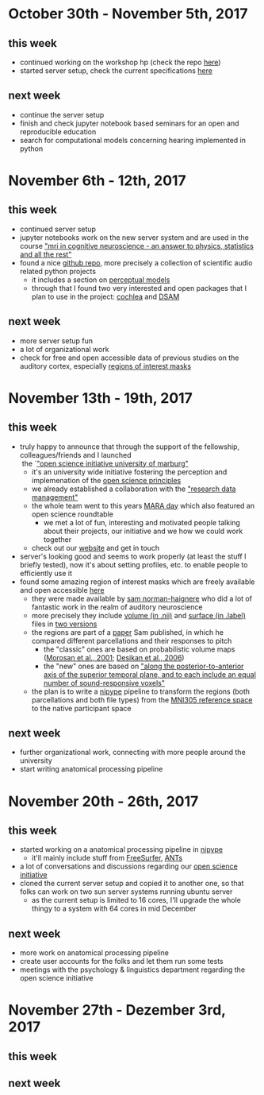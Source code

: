 # October 30th - November 5th, 2017
## this week
- continued working on the workshop hp (check the repo [here](https://github.com/PeerHerholz/openreproneuro2018marburg.github.io))
- started server setup, check the current specifications [here](https://github.com/PeerHerholz/open_science_fellowship_project/blob/master/resources/server_specifications.md)

  
## next week

- continue the server setup
- finish and check jupyter notebook based seminars for an open
  and reproducible education
- search for computational models concerning hearing implemented in python 


# November 6th - 12th, 2017
## this week
- continued server setup
- jupyter notebooks work on the new server system and
  are used in the course ["mri in cognitive neuroscience - an answer to physics,
  statistics and all the rest"](https://qis.verwaltung.uni-marburg.de/qisserver/rds?state=verpublish&status=init&vmfile=no&publishid=168320&moduleCall=webInfo&publishConfFile=webInfo&publishSubDir=veranstaltung&noDBAction=y&init=y)
- found a nice [github repo](https://github.com/faroit/awesome-python-scientific-audio), more precisely a collection of scientific audio related python projects
  - it includes a section on [perceptual models](https://github.com/faroit/awesome-python-scientific-audio#perceptial-models---auditory-models)
  - through that I found two very interested and open packages that I plan to use in the project: [cochlea](https://github.com/mrkrd/cochlea) and [DSAM](http://dsam.org.uk)

## next week
- more server setup fun
- a lot of organizational work
- check for free and open accessible data of previous studies on the auditory cortex, especially
  [regions of interest masks](http://mindhive.mit.edu/node/101)

# November 13th - 19th, 2017

## this week
- truly happy to announce that through the support of the fellowship, colleagues/friends and I launched  
  the ´["open science initiative university of marburg"](https://openscienceinitiativeuniversitymarburg.github.io/osium.github.io/)
  - it's an university wide initiative fostering the perception and implemenation of the [open science principles](https://en.wikipedia.org/wiki/Open_science)
  - we already established a collaboration with the ["research data management"](https://www.uni-marburg.de/projekte/forschungsdaten/fodaenglisch?set_language=en)
  - the whole team went to this years [MARA day](https://www.uni-marburg.de/mara/veranstaltungen/maraday/maraday2017/maraday2017-programm.pdf) which also featured an open science roundtable
    - we met a lot of fun, interesting and motivated people talking about their projects, our initiative and we how we could
      work together
  - check out our [website](https://openscienceinitiativeuniversitymarburg.github.io/osium.github.io/) and get in touch
- server's looking good and seems to work properly (at least the stuff I briefly tested), now it's about setting profiles,
  etc. to enable people to efficiently use it
- found some amazing region of interest masks which are freely available and open accessible [here](http://web.mit.edu/svnh/www/Resolvability/ROIs.html)
  - they were made available by [sam norman-haignere](http://web.mit.edu/svnh/www/homepage/Research.html) who did a lot of 
    fantastic work in the realm of auditory neuroscience
  - more precisely they include [volume (in .nii)](https://brainder.org/2012/09/23/the-nifti-file-format/) and [surface (in .label)](https://surfer.nmr.mgh.harvard.edu/fswiki/LabelsClutsAnnotationFiles) files in [two versions](http://web.mit.edu/svnh/www/ResolvabilityFigures/Figure_4.html)
  - the regions are part of a [paper](https://doi.org/10.1523/JNEUROSCI.2880-13.2013) Sam published, in which he compared different parcellations and their responses to pitch
    - the "classic" ones are based on probabilistic volume maps ([Morosan et al., 2001](https://doi.org/10.1006/nimg.2000.0715); [Desikan et al., 2006](https://doi.org/10.1016/j.neuroimage.2006.01.021)) 
    - the "new" ones are based on ["along the posterior-to-anterior axis of the superior temporal plane, and to each include an equal number of sound-responsive voxels"](http://web.mit.edu/svnh/www/ResolvabilityFigures/Figure_4.html)
  - the plan is to write a [nipype](http://nipype.readthedocs.io/en/latest/#) pipeline to transform the regions (both parcellations and both file types) from the [MNI305 reference space](http://nist.mni.mcgill.ca/?p=957) to the native participant space

## next week
- further organizational work, connecting with more people around the university
- start writing anatomical processing pipeline

# November 20th - 26th, 2017

## this week
- started working on a anatomical processing pipeline in [nipype](http://nipype.readthedocs.io/en/latest/#)
  - it'll mainly include stuff from [FreeSurfer](https://surfer.nmr.mgh.harvard.edu), [ANTs](http://stnava.github.io/ANTs/)
- a lot of conversations and discussions regarding our [open science initiative](https://openscienceinitiativeuniversitymarburg.github.io/osium.github.io/)
- cloned the current server setup and copied it to another one, so that folks can work on two sun server systems running
  ubuntu server
  - as the current setup is limited to 16 cores, I'll upgrade the whole thingy to a system with 64 cores in mid December  

## next week
- more work on anatomical processing pipeline
- create user accounts for the folks and let them run some tests
- meetings with the psychology & linguistics department regarding the open science initiative

# November 27th - Dezember 3rd, 2017

## this week


## next week
